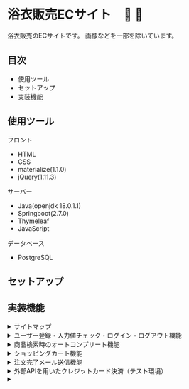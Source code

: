 # 浴衣販売ECサイト　:sunflower: :kimono:
浴衣販売のECサイトです。
画像などを一部を除いています。

## 目次
- 使用ツール
- セットアップ
- 実装機能
## 使用ツール
フロント
- HTML
- CSS
- materialize(1.1.0)
- jQuery(1.11.3)

サーバー
- Java(openjdk 18.0.1.1)
- Springboot(2.7.0)
- Thymeleaf
- JavaScript

データベース
- PostgreSQL

## セットアップ
## 実装機能
<details>
  <summary>サイトマップ</summary>
  準備中
</details>
<details>
  <summary>ユーザー登録・入力値チェック・ログイン・ログアウト機能</summary>
</details>
<details>
  <summary>商品検索時のオートコンプリート機能</summary>
</details>
<details>
  <summary>ショッピングカート機能</summary>
</details>
<details>
  <summary>注文完了メール送信機能</summary>
</details>
<details>
  <summary>外部APIを用いたクレジットカード決済（テスト環境）</summary>
</details>
<details>
  <summary></summary>
</details>
